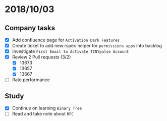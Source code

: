 # 2018/10/03

## Company tasks
- [x] Add confluence page for `Activation Dark Features`
- [x] Create ticket to add new rspec helper for `permissions apps` into backlog
- [x] Investigate `First Email to Activate TINYpulse Account`
- [x] Review 2 Pull requests (3/2)
  - [x] 13673
  - [x] 13657
  - [x] 13667
- [ ] Rate performance

## Study
- [x] Continue on learning `Binary Tree`
- [ ] Read and take note about `RFC`
